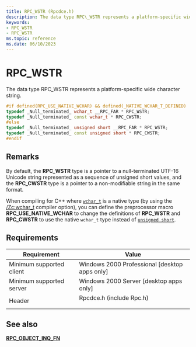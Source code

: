 ```yaml
---
title: RPC_WSTR (Rpcdce.h)
description: The data type RPC\_WSTR represents a platform-specific wide character string.
keywords:
- RPC_WSTR
- RPC_WSTR
ms.topic: reference
ms.date: 06/10/2023
---
```


# RPC\_WSTR

The data type RPC\_WSTR represents a platform-specific wide character string.


```C++
#if defined(RPC_USE_NATIVE_WCHAR) && defined(_NATIVE_WCHAR_T_DEFINED)
typedef _Null_terminated_ wchar_t __RPC_FAR * RPC_WSTR;
typedef _Null_terminated_ const wchar_t * RPC_CWSTR;
#else
typedef _Null_terminated_ unsigned short __RPC_FAR * RPC_WSTR;
typedef _Null_terminated_ const unsigned short * RPC_CWSTR;
#endif

```

## Remarks

By default, the **RPC_WSTR** type is a pointer to a null-terminated UTF-16 Unicode string represented
as a sequence of unsigned short values,
and the **RPC_CWSTR** type is a pointer to a non-modifiable string in the same format.

When compiling for C++ where [`wchar_t`](/cpp/cpp/fundamental-types-cpp#character-types)
is a native type
(by using the [/Zc:wchar_t](/cpp/build/reference/zc-wchar-t-wchar-t-is-native-type)
compiler option),
you can define the preprocessor macro **RPC_USE_NATIVE_WCHAR**
to change the definitions of **RPC_WSTR** and **RPC_CWSTR** to use the native `wchar_t` type
instead of [`unsigned short`](/cpp/cpp/fundamental-types-cpp##sizes-of-built-in-types).

## Requirements



| Requirement | Value |
|-------------------------------------|-----------------------------------------------------------------------------------------------------|
| Minimum supported client<br/> | Windows 2000 Professional \[desktop apps only\]<br/>                                          |
| Minimum supported server<br/> | Windows 2000 Server \[desktop apps only\]<br/>                                                |
| Header<br/>                   | <dl> <dt>Rpcdce.h (include Rpc.h)</dt> </dl> |



## See also

<dl> <dt>

[**RPC\_OBJECT\_INQ\_FN**](/windows/desktop/api/Rpcdce/nc-rpcdce-rpc_object_inq_fn)
</dt> </dl>

 

 






